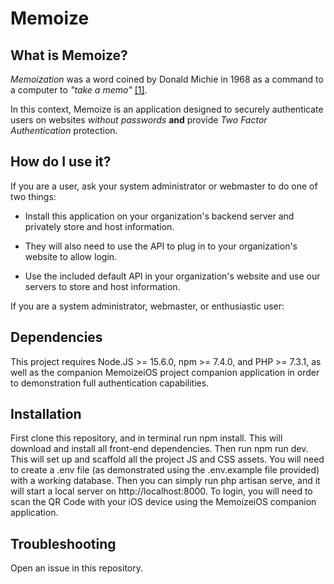 Memoize
=============

What is Memoize?
----------------

_Memoization_ was a word coined by Donald Michie in 1968 as a command to a computer to _"take a memo"_ [[1]](https://www.cs.utexas.edu/users/hunt/research/hash-cons/hash-cons-papers/michie-memo-nature-1968.pdf).

In this context, Memoize is an application designed to securely authenticate users on websites _without passwords_ **and** provide _Two Factor Authentication_ protection.


How do I use it?
-----------------

If you are a user, ask your system administrator or webmaster to do one of two things:

* Install this application on your organization's backend server and privately store and host information. 
* They will also need to use the API to plug in to your organization's website to allow login.

* Use the included default API in your organization's website and use our servers to store and host information.

If you are a system administrator, webmaster, or enthusiastic user:

Dependencies
----------------------------
This project requires Node.JS >= 15.6.0, npm >= 7.4.0, and PHP >= 7.3.1, as well as the companion 
MemoizeiOS project companion application in order to demonstration full authentication capabilities.

Installation
----------------------------
First clone this repository, and in terminal run npm install. This will download
and install all front-end dependencies. Then run npm run dev. This will set up and 
scaffold all the project JS and CSS assets. You will need to create a .env file
(as demonstrated using the .env.example file provided) with a working database. 
Then you can simply run php artisan serve, and it will start a local server on 
http://localhost:8000. To login, you will need to scan the QR Code with your iOS device
using the MemoizeiOS companion application.


Troubleshooting
---------------

Open an issue in this repository.
